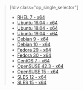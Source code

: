 
> [!div class="op_single_selector"]
>
> - [RHEL 7 - x64](../linux-package-manager-rhel7)
> - [Ubuntu 16.04 - x64](../linux-package-manager-ubuntu-1604)
> - [Ubuntu 18.04 - x64](../linux-package-manager-ubuntu-1804)
> - [Ubuntu 19.04 - x64](../linux-package-manager-ubuntu-1904)
> - [Debian 9 - x64](../linux-package-manager-debian9)
> - [Debian 10 - x64](../linux-package-manager-debian10)
> - [Fedora 29 - x64](../linux-package-manager-fedora29)
> - [Fedora 30 - x64](../linux-package-manager-fedora30)
> - [CentOS 7 - x64](../linux-package-manager-centos7)
> - [OpenSUSE 42.3 - x64](../linux-package-manager-opensuse423)
> - [OpenSUSE 15 - x64](../linux-package-manager-opensuse15)
> - [SLES 12 - x64](../linux-package-manager-sles12)
> - [SLES 15 - x64](../linux-package-manager-sles15)
